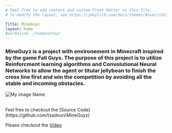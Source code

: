 ```yaml
---
# Feel free to add content and custom Front Matter to this file.
# To modify the layout, see https://jekyllrb.com/docs/themes/#overriding-theme-defaults

Title: MineGuyz
layout: home
#permalink: /teamonefour
---
```




### MineGuyz is a project with environement in Minecraft inspired by the game Fall Guys. The purpose of this project is to utilize Reinforcment learning algorithms and Convolutional Neural Networks to allow the agent or titular jellybean to finish the cross line first and win the competition by avoiding all the stable and incoming obstacles.  

![My image Name](/assets/images/myimage.jpg)



<br />
Feel free to checkout the [Source Code](https://github.com/tzadouri/MineGuyz)

Please checkout the [Video](https://www.youtube.com/watch?v=SaT4Ns7_akk&feature=youtu.be)